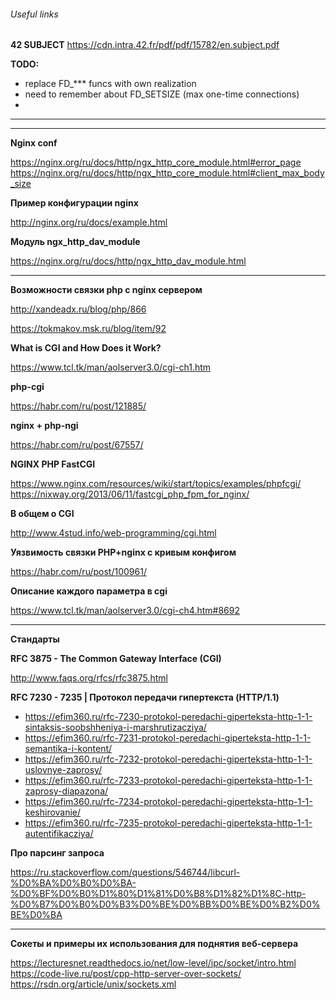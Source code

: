 ###### Useful links

**42 SUBJECT**
https://cdn.intra.42.fr/pdf/pdf/15782/en.subject.pdf

**TODO:**
* replace FD_*** funcs with own realization
* need to remember about FD_SETSIZE (max one-time connections)
*

________________________
______________________________


**Nginx conf**

https://nginx.org/ru/docs/http/ngx_http_core_module.html#error_page
https://nginx.org/ru/docs/http/ngx_http_core_module.html#client_max_body_size

**Пример конфигурации nginx**

http://nginx.org/ru/docs/example.html

**Модуль ngx_http_dav_module**

https://nginx.org/ru/docs/http/ngx_http_dav_module.html


_____________

**Возможности связки php c nginx сервером**

http://xandeadx.ru/blog/php/866

https://tokmakov.msk.ru/blog/item/92

**What is CGI and How Does it Work?**

https://www.tcl.tk/man/aolserver3.0/cgi-ch1.htm

**php-cgi**

https://habr.com/ru/post/121885/

**nginx + php-ngi**

https://habr.com/ru/post/67557/

**NGINX PHP FastCGI**

https://www.nginx.com/resources/wiki/start/topics/examples/phpfcgi/
https://nixway.org/2013/06/11/fastcgi_php_fpm_for_nginx/

**В общем о CGI**

http://www.4stud.info/web-programming/cgi.html

**Уязвимость связки PHP+nginx с кривым конфигом**

https://habr.com/ru/post/100961/

**Описание каждого параметра в cgi**

https://www.tcl.tk/man/aolserver3.0/cgi-ch4.htm#8692

____________________________

**Стандарты**

**RFC 3875 - The Common Gateway Interface (CGI)**

http://www.faqs.org/rfcs/rfc3875.html

**RFC 7230 - 7235 | Протокол передачи гипертекста (HTTP/1.1)**
* https://efim360.ru/rfc-7230-protokol-peredachi-giperteksta-http-1-1-sintaksis-soobshheniya-i-marshrutizacziya/
* https://efim360.ru/rfc-7231-protokol-peredachi-giperteksta-http-1-1-semantika-i-kontent/
* https://efim360.ru/rfc-7232-protokol-peredachi-giperteksta-http-1-1-uslovnye-zaprosy/
* https://efim360.ru/rfc-7233-protokol-peredachi-giperteksta-http-1-1-zaprosy-diapazona/
* https://efim360.ru/rfc-7234-protokol-peredachi-giperteksta-http-1-1-keshirovanie/
* https://efim360.ru/rfc-7235-protokol-peredachi-giperteksta-http-1-1-autentifikacziya/

**Про парсинг запроса**

https://ru.stackoverflow.com/questions/546744/libcurl-%D0%BA%D0%B0%D0%BA-%D0%BF%D0%B0%D1%80%D1%81%D0%B8%D1%82%D1%8C-http-%D0%B7%D0%B0%D0%B3%D0%BE%D0%BB%D0%BE%D0%B2%D0%BE%D0%BA


___________________________

**Сокеты и примеры их использования для поднятия веб-сервера**

https://lecturesnet.readthedocs.io/net/low-level/ipc/socket/intro.html
https://code-live.ru/post/cpp-http-server-over-sockets/
https://rsdn.org/article/unix/sockets.xml




